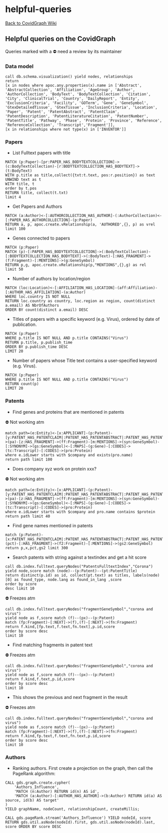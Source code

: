# helpful-queries

[Back to CovidGraph Wiki](https://github.com/covidgraph/documentation/wiki)

## Helpful queries on the CovidGraph


Queries marked with a ⛔ need a review by its maintainer

### Data model

```cypher
call db.schema.visualization() yield nodes, relationships
return 
[x in nodes where apoc.any.properties(x).name in ['Abstract', 'AbstractCollection', 'Affiliation', 'AgeGroup', 'Author', 'AuthorCollection', 'BodyText', 'BodyTextCollection', 'Citation', 'City', 'ClinicalTrial', 'Country', 'DailyReport', 'Entity', 'ExclusionCriteria', 'Facility', 'GOTerm', 'Gene', 'GeneSymbol', 'GtexDetailedTissue', 'GtexTissue', 'InclusionCriteria', 'Location', 'Paper', 'Patent', 'PatentAbstract', 'PatentClaim', 'PatentDescription', 'PatentLiteratureCitation', 'PatentNumber', 'PatentTitle', 'Pathway', 'Phase', 'Protein', 'Province', 'Reference', 'ReferenceCollection', 'Transcript','Fragment']],
[x in relationships where not type(x) in ['INVENTOR']]
``` 

### Papers

* List Fulltext papers with title

```cypher
MATCH (p:Paper)-[pr:PAPER_HAS_BODYTEXTCOLLECTION]->(c:BodyTextCollection)-[r:BODYTEXTCOLLECTION_HAS_BODYTEXT]->(t:BodyText)
WITH p.title as title,collect({txt:t.text, pos:r.position}) as text
UNWIND text as t
WITH title, t
order by t.pos
RETURN title, collect(t.txt) 
limit 4
```

* Get Papers and Authors

```cypher
MATCH (a:Author)<-[:AUTHORCOLLECTION_HAS_AUTHOR]-(:AuthorCollection)<-[:PAPER_HAS_AUTHORCOLLECTION]-(p:Paper)
RETURN a, p, apoc.create.vRelationship(a, 'AUTHORED',{}, p) as vrel 
limit 100
```

* Genes connected to papers


```cypher
MATCH (p:Paper)
MATCH (p)-[:PAPER_HAS_BODYTEXTCOLLECTION]->(:BodyTextCollection)-[:BODYTEXTCOLLECTION_HAS_BODYTEXT]->(:BodyText)-[:HAS_FRAGMENT]->(f:Fragment)-[:MENTIONS]->(g:GeneSymbol)
RETURN p,g, apoc.create.vRelationship(p,"MENTIONS",{},g) as rel
limit 50
```

* Number of authors by location/region


```cypher
MATCH (loc:Location)<-[:AFFILIATION_HAS_LOCATION]-(aff:Affiliation)-[:AUTHOR_HAS_AFFILIATION]-(a:Author) 
WHERE loc.country IS NOT NULL 
RETURN loc.country as country, loc.region as region, count(distinct a.email) AS NbrOfAuthors 
ORDER BY count(distinct a.email) DESC
```

* Titles of papers with a specific keyword  \(e.g. Virus\), ordered by date of publication. 

```cypher
MATCH (p:Paper)
WHERE p.title IS NOT NULL AND p.title CONTAINS("Virus")
RETURN p.title, p.publish_time 
ORDER BY p.publish_time DESC 
LIMIT 20
```

* Number of papers whose Title text contains a user-specified keyword \(e.g. Virus\).

```cypher
MATCH (p:Paper)
WHERE p.title IS NOT NULL AND p.title CONTAINS("Virus")
RETURN count(p)
LIMIT 20
```

### Patents

* Find genes and proteins that are mentioned in patents


⛔ Not working atm

```cypher
match path=(e:Entity)<-[x:APPLICANT]-(p:Patent)-[y:PATENT_HAS_PATENTCLAIM|:PATENT_HAS_PATENTABSTRACT|:PATENT_HAS_PATENTTITLE]->(pa)-[z:HAS_FRAGMENT]->(ff:Fragment)-[m:MENTIONS]->(syn:GeneSymbol)-[:SYNONYM]->(gs:GeneSymbol)<-[:MAPS]-(g:Gene)-[:CODES]->(tc:Transcript)-[:CODES]->(pro:Protein)
where e.idLower starts with $company and exists(pro.name)
return path limit 100
```

* Does company xyz work on protein xxx?


⛔ Not working atm

```cypher
match path=(e:Entity)<-[x:APPLICANT]-(p:Patent)-[y:PATENT_HAS_PATENTCLAIM|:PATENT_HAS_PATENTABSTRACT|:PATENT_HAS_PATENTTITLE]->(pa)-[z:HAS_FRAGMENT]->(ff:Fragment)-[m:MENTIONS]->(syn:GeneSymbol)-[:SYNONYM]->(gs:GeneSymbol)<-[:MAPS]-(g:Gene)-[:CODES]->(tc:Transcript)-[:CODES]->(pro:Protein)
where e.idLower starts with $company and pro.name contains $protein
return path limit 40
```

* Find gene names mentioned in patents


```cypher
match (p:Patent)-[x:PATENT_HAS_PATENTCLAIM|:PATENT_HAS_PATENTABSTRACT|:PATENT_HAS_PATENTTITLE]-(pct)-[:HAS_FRAGMENT]->(f2:Fragment)-[:MENTIONS]->(gs2:GeneSymbol) return p,x,pct,gs2 limit 300
```

* Search patents with string against a textindex and get a hit score

```cypher
call db.index.fulltext.queryNodes("PatentsFulltextIndex","Corona") 
yield node,score match (node)--(p:Patent)--(pt:PatentTitle)
return distinct(p.id) as id, collect(pt.text) as titles, labels(node)[0] as found_type, node.lang as found_in_lang ,score
order by score
desc limit 10
```

⛔ Freezes atm

```cypher
call db.index.fulltext.queryNodes("fragmentGeneSymbol","corona and virus") 
yield node as f,score match (f)--(px)--(p:Patent) 
match (fp:Fragment)-[:NEXT]->(f),(f)-[:NEXT]->(fn:Fragment) 
return f.kind,[fp.text,f.text,fn.text],p.id,score 
order by score desc 
limit 10
```

* Find matching fragments in patent text

⛔ Freezes atm

```cypher
call db.index.fulltext.queryNodes("fragmentGeneSymbol","corona and virus") 
yield node as f,score match (f)--(px)--(p:Patent) 
return f.kind,f.text,p.id,score 
order by score desc 
limit 10
```

* This shows the previous and next fragment in the result 


⛔ Freezes atm

```cypher
call db.index.fulltext.queryNodes("fragmentGeneSymbol","corona and virus") 
yield node as f,score match (f)--(px)--(p:Patent) 
match (fp:Fragment)-[:NEXT]->(f),(f)-[:NEXT]->(fn:Fragment) 
return f.kind,fp.text,f.text,fn.text,p.id,score 
order by score desc 
limit 10
```

### Authors

* Ranking authors. First create a projection on the graph, then call the PageRank algorithm:

```cypher
CALL gds.graph.create.cypher(
    'Authors_Influence',
    'MATCH (n:Author) RETURN id(n) AS id',
    'MATCH (a:Author)-[:AUTHOR_HAS_AUTHOR]->(b:Author) RETURN id(a) AS source, id(b) AS target'
)
YIELD graphName, nodeCount, relationshipCount, createMillis;
```

```cypher
CALL gds.pageRank.stream('Authors_Influence') YIELD nodeId, score RETURN gds.util.asNode(nodeId).first, gds.util.asNode(nodeId).last, score ORDER BY score DESC
```

